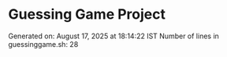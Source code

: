 # Guessing Game Project

Generated on: August 17, 2025 at 18:14:22 IST
Number of lines in guessinggame.sh:       28
